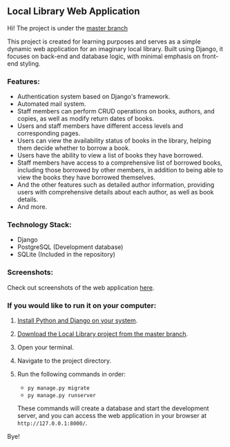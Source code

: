 ## Local Library Web Application
Hi! The project is under the [master branch](https://github.com/deusbalatro/locallibrary/tree/master)

This project is created for learning purposes and serves as a simple dynamic web application for an imaginary local library. Built using Django, it focuses on back-end and database logic, with minimal emphasis on front-end styling.

### Features:
- Authentication system based on Django's framework.
- Automated mail system.
- Staff members can perform CRUD operations on books, authors, and copies, as well as modify return dates of books.
- Users and staff members have different access levels and corresponding pages.
- Users can view the availability status of books in the library, helping them decide whether to borrow a book.
- Users have the ability to view a list of books they have borrowed.
- Staff members have access to a comprehensive list of borrowed books, including those borrowed by other members, in addition to being able to view the books they have borrowed themselves.
- And the other features such as detailed author information, providing users with comprehensive details about each author, as well as book details.
- And more.

### Technology Stack:
- Django
- PostgreSQL (Development database)
- SQLite (Included in the repository)

### Screenshots:
Check out screenshots of the web application [here](https://github.com/deusbalatro/locallibrary/tree/master/screenshots).

### If you would like to run it on your computer:
1. [Install Python and Django on your system](https://docs.djangoproject.com/en/5.0/topics/install/).
2. [Download the Local Library project from the master branch](https://docs.github.com/en/repositories/working-with-files/using-files/downloading-source-code-archives).
3. Open your terminal.
4. Navigate to the project directory.
5. Run the following commands in order:

   - `
   py manage.py migrate
   `
   - `
   py manage.py runserver
   `

   These commands will create a database and start the development server, and you can access the web application in your browser at `http://127.0.0.1:8000/`.


Bye!
